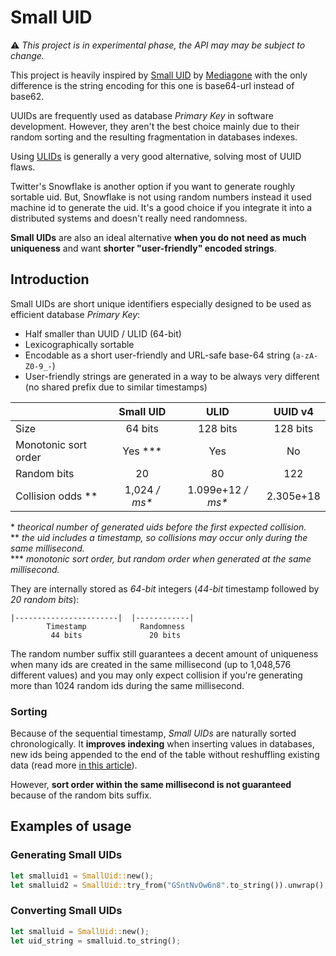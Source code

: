 # Small UID

⚠️ _This project is in experimental phase, the API may may be subject to change._

This project is heavily inspired by [Small UID](https://github.com/Mediagone/small-uid) by [Mediagone](https://github.com/Mediagone) with the only difference is the string encoding for this one is base64-url instead of base62.

UUIDs are frequently used as database _Primary Key_ in software development. However, they aren't the best choice mainly due to their random sorting and the resulting fragmentation in databases indexes.

Using [ULIDs](https://github.com/ulid/spec) is generally a very good alternative, solving most of UUID flaws.

Twitter's Snowflake is another option if you want to generate roughly sortable uid. But, Snowflake is not using random numbers instead it used machine id to generate the uid. It's a good choice if you integrate it into a distributed systems and doesn't really need randomness.

**Small UIDs** are also an ideal alternative **when you do not need as much uniqueness** and want **shorter "user-friendly" encoded strings**.

## Introduction

Small UIDs are short unique identifiers especially designed to be used as efficient database _Primary Key_:

- Half smaller than UUID / ULID (64-bit)
- Lexicographically sortable
- Encodable as a short user-friendly and URL-safe base-64 string (`a-zA-Z0-9_-`)
- User-friendly strings are generated in a way to be always very different (no shared prefix due to similar timestamps)


| |Small UID|ULID|UUID v4|
|---|:---:|:---:|:---:|
|Size|64 bits|128 bits|128 bits|
|Monotonic sort order|Yes &ast;&ast;&ast;|Yes|No|
|Random bits| 20 | 80 |122|
|Collision odds &ast;&ast;| 1,024 _/ ms&ast;_ | 1.099e+12 _/ ms&ast;_| 2.305e+18 |

&ast; _theorical number of generated uids before the first expected collision._\
&ast;&ast; _the uid includes a timestamp, so collisions may occur only during the same millisecond._\
&ast;&ast;&ast; _monotonic sort order, but random order when generated at the same millisecond._



They are internally stored as _64-bit_ integers (_44-bit_ timestamp followed by _20 random bits_):

    |-----------------------|  |------------|
            Timestamp            Randomness
             44 bits               20 bits


The random number suffix still guarantees a decent amount of uniqueness when many ids are created in the same millisecond (up to 1,048,576 different values) and you may only expect collision if you're generating more than 1024 random ids during the same millisecond.

### Sorting

Because of the sequential timestamp, _Small UIDs_ are naturally sorted chronologically. It **improves indexing** when inserting values in databases, new ids being appended to the end of the table without reshuffling existing data (read more [in this article](https://www.codeproject.com/Articles/388157/GUIDs-as-fast-primary-keys-under-multiple-database)).

However, **sort order within the same millisecond is not guaranteed** because of the random bits suffix.

## Examples of usage

### Generating Small UIDs

```rust
let smalluid1 = SmallUid::new();
let smalluid2 = SmallUid::try_from("GSntNvOw6n8".to_string()).unwrap();
```

### Converting Small UIDs

```rust
let smalluid = SmallUid::new();
let uid_string = smalluid.to_string();
```